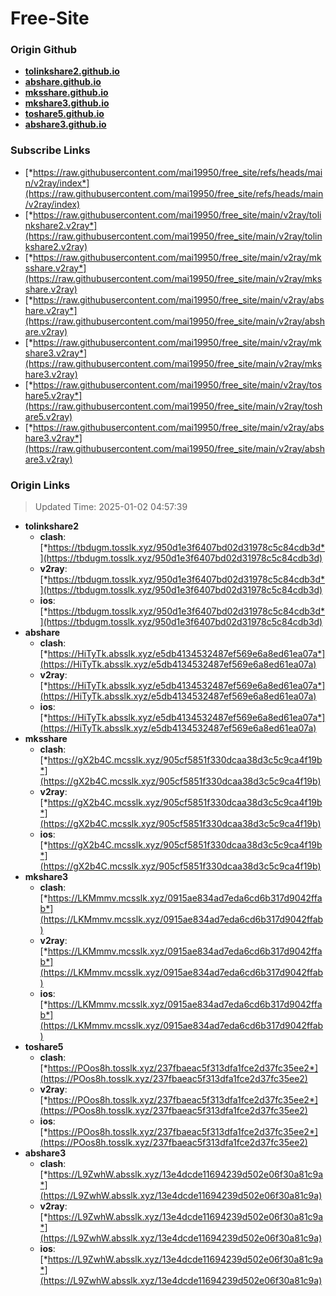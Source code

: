 # Free-Site

### Origin Github

- [**tolinkshare2.github.io**](https://github.com/tolinkshare2/tolinkshare2.github.io)
- [**abshare.github.io**](https://github.com/abshare/abshare.github.io)
- [**mksshare.github.io**](https://github.com/mksshare/mksshare.github.io)
- [**mkshare3.github.io**](https://github.com/mkshare3/mkshare3.github.io)
- [**toshare5.github.io**](https://github.com/toshare5/toshare5.github.io)
- [**abshare3.github.io**](https://github.com/abshare3/abshare3.github.io)

### Subscribe Links

- [*https://raw.githubusercontent.com/mai19950/free_site/refs/heads/main/v2ray/index*](https://raw.githubusercontent.com/mai19950/free_site/refs/heads/main/v2ray/index)
- [*https://raw.githubusercontent.com/mai19950/free_site/main/v2ray/tolinkshare2.v2ray*](https://raw.githubusercontent.com/mai19950/free_site/main/v2ray/tolinkshare2.v2ray)
- [*https://raw.githubusercontent.com/mai19950/free_site/main/v2ray/mksshare.v2ray*](https://raw.githubusercontent.com/mai19950/free_site/main/v2ray/mksshare.v2ray)
- [*https://raw.githubusercontent.com/mai19950/free_site/main/v2ray/abshare.v2ray*](https://raw.githubusercontent.com/mai19950/free_site/main/v2ray/abshare.v2ray)
- [*https://raw.githubusercontent.com/mai19950/free_site/main/v2ray/mkshare3.v2ray*](https://raw.githubusercontent.com/mai19950/free_site/main/v2ray/mkshare3.v2ray)
- [*https://raw.githubusercontent.com/mai19950/free_site/main/v2ray/toshare5.v2ray*](https://raw.githubusercontent.com/mai19950/free_site/main/v2ray/toshare5.v2ray)
- [*https://raw.githubusercontent.com/mai19950/free_site/main/v2ray/abshare3.v2ray*](https://raw.githubusercontent.com/mai19950/free_site/main/v2ray/abshare3.v2ray)

### Origin Links

> Updated Time: 2025-01-02 04:57:39

- **tolinkshare2**
  - **clash**: [*https://tbdugm.tosslk.xyz/950d1e3f6407bd02d31978c5c84cdb3d*](https://tbdugm.tosslk.xyz/950d1e3f6407bd02d31978c5c84cdb3d)
  - **v2ray**: [*https://tbdugm.tosslk.xyz/950d1e3f6407bd02d31978c5c84cdb3d*](https://tbdugm.tosslk.xyz/950d1e3f6407bd02d31978c5c84cdb3d)
  - **ios**: [*https://tbdugm.tosslk.xyz/950d1e3f6407bd02d31978c5c84cdb3d*](https://tbdugm.tosslk.xyz/950d1e3f6407bd02d31978c5c84cdb3d)
- **abshare**
  - **clash**: [*https://HiTyTk.absslk.xyz/e5db4134532487ef569e6a8ed61ea07a*](https://HiTyTk.absslk.xyz/e5db4134532487ef569e6a8ed61ea07a)
  - **v2ray**: [*https://HiTyTk.absslk.xyz/e5db4134532487ef569e6a8ed61ea07a*](https://HiTyTk.absslk.xyz/e5db4134532487ef569e6a8ed61ea07a)
  - **ios**: [*https://HiTyTk.absslk.xyz/e5db4134532487ef569e6a8ed61ea07a*](https://HiTyTk.absslk.xyz/e5db4134532487ef569e6a8ed61ea07a)
- **mksshare**
  - **clash**: [*https://gX2b4C.mcsslk.xyz/905cf5851f330dcaa38d3c5c9ca4f19b*](https://gX2b4C.mcsslk.xyz/905cf5851f330dcaa38d3c5c9ca4f19b)
  - **v2ray**: [*https://gX2b4C.mcsslk.xyz/905cf5851f330dcaa38d3c5c9ca4f19b*](https://gX2b4C.mcsslk.xyz/905cf5851f330dcaa38d3c5c9ca4f19b)
  - **ios**: [*https://gX2b4C.mcsslk.xyz/905cf5851f330dcaa38d3c5c9ca4f19b*](https://gX2b4C.mcsslk.xyz/905cf5851f330dcaa38d3c5c9ca4f19b)
- **mkshare3**
  - **clash**: [*https://LKMmmv.mcsslk.xyz/0915ae834ad7eda6cd6b317d9042ffab*](https://LKMmmv.mcsslk.xyz/0915ae834ad7eda6cd6b317d9042ffab)
  - **v2ray**: [*https://LKMmmv.mcsslk.xyz/0915ae834ad7eda6cd6b317d9042ffab*](https://LKMmmv.mcsslk.xyz/0915ae834ad7eda6cd6b317d9042ffab)
  - **ios**: [*https://LKMmmv.mcsslk.xyz/0915ae834ad7eda6cd6b317d9042ffab*](https://LKMmmv.mcsslk.xyz/0915ae834ad7eda6cd6b317d9042ffab)
- **toshare5**
  - **clash**: [*https://POos8h.tosslk.xyz/237fbaeac5f313dfa1fce2d37fc35ee2*](https://POos8h.tosslk.xyz/237fbaeac5f313dfa1fce2d37fc35ee2)
  - **v2ray**: [*https://POos8h.tosslk.xyz/237fbaeac5f313dfa1fce2d37fc35ee2*](https://POos8h.tosslk.xyz/237fbaeac5f313dfa1fce2d37fc35ee2)
  - **ios**: [*https://POos8h.tosslk.xyz/237fbaeac5f313dfa1fce2d37fc35ee2*](https://POos8h.tosslk.xyz/237fbaeac5f313dfa1fce2d37fc35ee2)
- **abshare3**
  - **clash**: [*https://L9ZwhW.absslk.xyz/13e4dcde11694239d502e06f30a81c9a*](https://L9ZwhW.absslk.xyz/13e4dcde11694239d502e06f30a81c9a)
  - **v2ray**: [*https://L9ZwhW.absslk.xyz/13e4dcde11694239d502e06f30a81c9a*](https://L9ZwhW.absslk.xyz/13e4dcde11694239d502e06f30a81c9a)
  - **ios**: [*https://L9ZwhW.absslk.xyz/13e4dcde11694239d502e06f30a81c9a*](https://L9ZwhW.absslk.xyz/13e4dcde11694239d502e06f30a81c9a)
